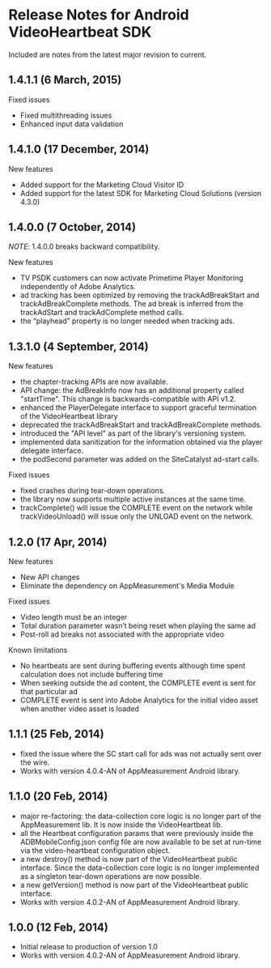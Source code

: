 Release Notes for Android VideoHeartbeat SDK
=============================================


Included are notes from the latest major revision to current.

## 1.4.1.1 (6 March, 2015)

Fixed issues
- Fixed multithreading issues
- Enhanced input data validation


## 1.4.1.0 (17 December, 2014)

New features
- Added support for the Marketing Cloud Visitor ID
- Added support for the latest SDK for Marketing Cloud Solutions (version 4.3.0)

## 1.4.0.0 (7 October, 2014)

_NOTE_: 1.4.0.0 breaks backward compatibility.

New features
- TV PSDK customers can now activate Primetime Player Monitoring independently of Adobe Analytics.
- ad tracking has been optimized by removing the trackAdBreakStart and trackAdBreakComplete methods. The ad break is inferred from the trackAdStart and trackAdComplete method calls.
- the “playhead” property is no longer needed when tracking ads.

## 1.3.1.0 (4 September, 2014)
 
New features
- the chapter-tracking APIs are now available.
- API change: the AdBreakInfo now has an additional property called "startTime". This change is backwards-compatible with API v1.2.
- enhanced the PlayerDelegate interface to support graceful termination of the VideoHeartbeat library
- deprecated the trackAdBreakStart and trackAdBreakComplete methods.
- introduced the "API level" as part of the library's versioning system.
- implemented data sanitization for the information obtained via the player delegate interface.
- the podSecond parameter was added on the SiteCatalyst ad-start calls.
 
Fixed issues
- fixed crashes during tear-down operations.
- the library now supports multiple active instances at the same time.
- trackComplete() will issue the COMPLETE event on the network while trackVideoUnload() will issue only the UNLOAD event on the network.

## 1.2.0 (17 Apr, 2014)

New features
- New API changes
- Eliminate the dependency on AppMeasurement's Media Module

Fixed issues
- Video length must be an integer
- Total duration parameter wasn’t being reset when playing the same ad
- Post-roll ad breaks not associated with the appropriate video

Known limitations
- No heartbeats are sent during buffering events although time spent calculation does not include buffering time
- When seeking outside the ad content, the COMPLETE event is sent for that particular ad
- COMPLETE event is sent into Adobe Analytics for the initial video asset when another video asset is loaded

## 1.1.1 (25 Feb, 2014)
- fixed the issue where the SC start call for ads was not actually sent over the wire.
- Works with version 4.0.4-AN of AppMeasurement Android library.

## 1.1.0 (20 Feb, 2014)
- major re-factoring: the data-collection core logic is no longer part of the AppMeasurement lib. It is now inside the VideoHeartbeat lib.
- all the Heartbeat configuration params that were previously inside the ADBMobileConfig.json config file are now available to be set at run-time via the video-heartbeat configuration object.
- a new destroy() method is now part of the VideoHeartbeat public interface. Since the data-collection core logic is no longer implemented as a singleton tear-down operations are now possible. 
- a new getVersion() method is now part of the VideoHeartbeat public interface.
- Works with version 4.0.2-AN of AppMeasurement Android library.

## 1.0.0 (12 Feb, 2014)
- Initial release to production of version 1.0 
- Works with version 4.0.2-AN of AppMeasurement Android library.